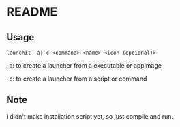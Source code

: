 # README

## Usage

```
launchit -a|-c <command> <name> <icon (opcional)>
```

-a: to create a launcher from a executable or appimage 

-c: to create a launcher from a script or command

## Note

I didn't make installation script yet, so just compile and run.

